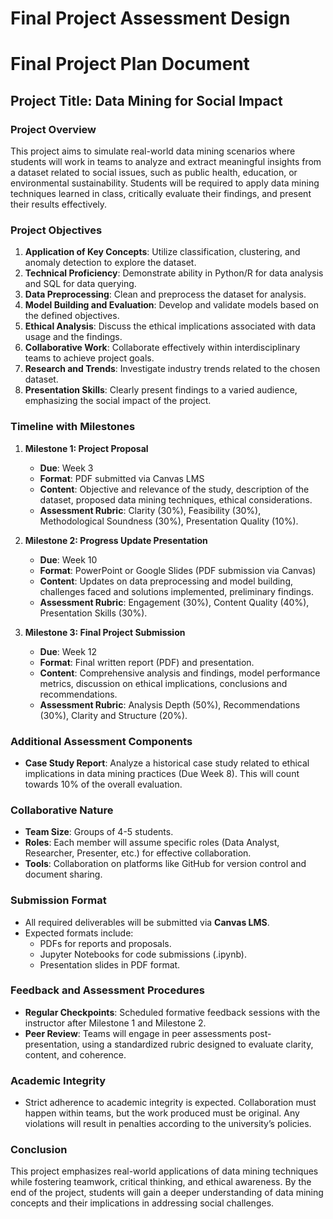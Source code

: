 Final Project Assessment Design
===============================

# Final Project Plan Document

## Project Title: **Data Mining for Social Impact**

### Project Overview
This project aims to simulate real-world data mining scenarios where students will work in teams to analyze and extract meaningful insights from a dataset related to social issues, such as public health, education, or environmental sustainability. Students will be required to apply data mining techniques learned in class, critically evaluate their findings, and present their results effectively. 

### Project Objectives
1. **Application of Key Concepts**: Utilize classification, clustering, and anomaly detection to explore the dataset.
2. **Technical Proficiency**: Demonstrate ability in Python/R for data analysis and SQL for data querying.
3. **Data Preprocessing**: Clean and preprocess the dataset for analysis.
4. **Model Building and Evaluation**: Develop and validate models based on the defined objectives.
5. **Ethical Analysis**: Discuss the ethical implications associated with data usage and the findings.
6. **Collaborative Work**: Collaborate effectively within interdisciplinary teams to achieve project goals.
7. **Research and Trends**: Investigate industry trends related to the chosen dataset.
8. **Presentation Skills**: Clearly present findings to a varied audience, emphasizing the social impact of the project.

### Timeline with Milestones

1. **Milestone 1: Project Proposal**  
   - **Due**: Week 3  
   - **Format**: PDF submitted via Canvas LMS  
   - **Content**: Objective and relevance of the study, description of the dataset, proposed data mining techniques, ethical considerations.  
   - **Assessment Rubric**: Clarity (30%), Feasibility (30%), Methodological Soundness (30%), Presentation Quality (10%).

2. **Milestone 2: Progress Update Presentation**  
   - **Due**: Week 10  
   - **Format**: PowerPoint or Google Slides (PDF submission via Canvas)  
   - **Content**: Updates on data preprocessing and model building, challenges faced and solutions implemented, preliminary findings.  
   - **Assessment Rubric**: Engagement (30%), Content Quality (40%), Presentation Skills (30%).

3. **Milestone 3: Final Project Submission**  
   - **Due**: Week 12  
   - **Format**: Final written report (PDF) and presentation.  
   - **Content**: Comprehensive analysis and findings, model performance metrics, discussion on ethical implications, conclusions and recommendations.  
   - **Assessment Rubric**: Analysis Depth (50%), Recommendations (30%), Clarity and Structure (20%).

### Additional Assessment Components
- **Case Study Report**: Analyze a historical case study related to ethical implications in data mining practices (Due Week 8). This will count towards 10% of the overall evaluation.

### Collaborative Nature
- **Team Size**: Groups of 4-5 students.  
- **Roles**: Each member will assume specific roles (Data Analyst, Researcher, Presenter, etc.) for effective collaboration.  
- **Tools**: Collaboration on platforms like GitHub for version control and document sharing.

### Submission Format
- All required deliverables will be submitted via **Canvas LMS**. 
- Expected formats include:
  - PDFs for reports and proposals.
  - Jupyter Notebooks for code submissions (.ipynb).
  - Presentation slides in PDF format.

### Feedback and Assessment Procedures
- **Regular Checkpoints**: Scheduled formative feedback sessions with the instructor after Milestone 1 and Milestone 2.
- **Peer Review**: Teams will engage in peer assessments post-presentation, using a standardized rubric designed to evaluate clarity, content, and coherence.

### Academic Integrity
- Strict adherence to academic integrity is expected. Collaboration must happen within teams, but the work produced must be original. Any violations will result in penalties according to the university’s policies.

### Conclusion
This project emphasizes real-world applications of data mining techniques while fostering teamwork, critical thinking, and ethical awareness. By the end of the project, students will gain a deeper understanding of data mining concepts and their implications in addressing social challenges.